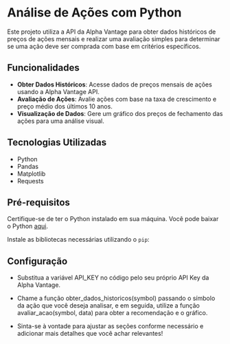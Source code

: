 # Análise de Ações com Python

Este projeto utiliza a API da Alpha Vantage para obter dados históricos de preços de ações mensais e realizar uma avaliação simples para determinar se uma ação deve ser comprada com base em critérios específicos.

## Funcionalidades

- **Obter Dados Históricos**: Acesse dados de preços mensais de ações usando a Alpha Vantage API.
- **Avaliação de Ações**: Avalie ações com base na taxa de crescimento e preço médio dos últimos 10 anos.
- **Visualização de Dados**: Gere um gráfico dos preços de fechamento das ações para uma análise visual.

## Tecnologias Utilizadas

- Python
- Pandas
- Matplotlib
- Requests

## Pré-requisitos

Certifique-se de ter o Python instalado em sua máquina. Você pode baixar o Python [aqui](https://www.python.org/downloads/).

Instale as bibliotecas necessárias utilizando o `pip`:


## Configuração

- Substitua a variável API_KEY no código pelo seu próprio API Key da Alpha Vantage.
- Chame a função obter_dados_historicos(symbol) passando o símbolo da ação que você deseja analisar, e em seguida, utilize a função avaliar_acao(symbol, data) para obter a recomendação e o gráfico.



- Sinta-se à vontade para ajustar as seções conforme necessário e adicionar mais detalhes que você achar relevantes!

